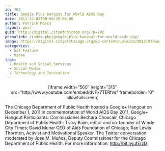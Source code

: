 ```yaml
---
id: 702
title: Google Plus Hangout for World AIDS Day
date: 2011-12-05T00:00:20-06:00
author: Patrick Mosca
layout: post
guid: http://digital.cityofchicago.org/?p=702
permalink: /index.php/google-plus-hangout-for-world-aids-day/
image: https://digital.cityofchicago.org/wp-content/uploads/2012/07/world-aids-day-hangout-thumb.jpg
categories:
  - Not Feature
  - Video
tags:
  - Health and Social Services
  - Social Media
  - Technology and Innovation
---
```

<p style="text-align: center;">
  [iframe width=&#8221;560&#8243; height=&#8221;315&#8243; src=&#8221;http://www.youtube.com/embed/dvFx7TERfvs&#8221; frameborder=&#8221;0&#8243; allowfullscreen]
</p>

The Chicago Department of Public Health hosted a Google+ Hangout on December 1, 2011 in commemoration of World AIDS Day 2011. Google+ Hangout Participants: Commissioner Bechara Choucair, Chicago Department of Public Health; Tracy Baim, editor and co-founder of Windy City Times; David Munar CEO of Aids Foundation of Chicago; Rae Lewis Thornton, Activist and Motivational Speaker. The Twitter conversation moderated by Jose M. Muñoz, Deputy Commissioner for the Chicago Department of Public Health. For more information: <a title="http://bit.ly/ufErzD" dir="ltr" href="http://bit.ly/ufErzD" rel="nofollow" target="_blank">http://bit.ly/ufErzD</a>